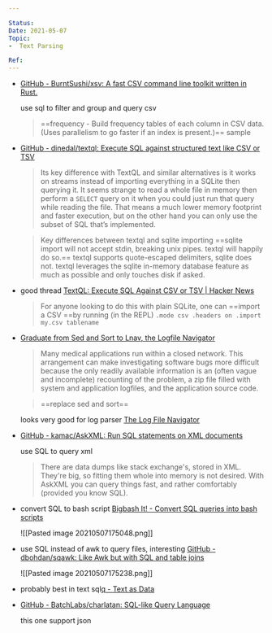 ```yaml
---

Status: 
Date: 2021-05-07
Topic:
-  Text Parsing

Ref:
---
```







* [GitHub - BurntSushi/xsv: A fast CSV command line toolkit written in Rust.](https://github.com/BurntSushi/xsv)

	use sql to filter and group and query csv
	> ==frequency - Build frequency tables of each column in CSV data. (Uses parallelism to go faster if an index is present.)==
	> sample


* 	[GitHub - dinedal/textql: Execute SQL against structured text like CSV or TSV](https://github.com/dinedal/textql)
	> Its key difference with TextQL and similar alternatives is it works on streams instead of importing everything in a SQLite then querying it. It seems strange to read a whole file in memory then perform a `SELECT` query on it when you could just run that query while reading the file. That means a much lower memory footprint and faster execution, but on the other hand you can only use the subset of SQL that’s implemented.

	> Key differences between textql and sqlite importing
		==sqlite import will not accept stdin, breaking unix pipes. textql will happily do so.==
		textql supports quote-escaped delimiters, sqlite does not.
		textql leverages the sqlite in-memory database feature as much as possible and only touches disk if asked.

* good thread [TextQL: Execute SQL Against CSV or TSV | Hacker News](https://news.ycombinator.com/item?id=16781294)

		
	> For anyone looking to do this with plain SQLite, one can ==import a CSV ==by running (in the REPL)
		```
			.mode csv
			.headers on
			.import my.csv tablename
		```
* [Graduate from Sed and Sort to Lnav, the Logfile Navigator](https://innolitics.com/articles/graduate-from-sed-and-sort-to-lnav-the-logfile-navigator/)
	> Many medical applications run within a closed network. This arrangement can make investigating software bugs more difficult because the only readily available information is an (often vague and incomplete) recounting of the problem, a zip file filled with system and application logfiles, and the application source code.

	> ==replace sed and sort==


	looks very good for log parser [The Log File Navigator](https://lnav.org/)

	

* [GitHub - kamac/AskXML: Run SQL statements on XML documents](https://github.com/kamac/AskXML)

	use SQL to query xml
	
	> There are data dumps like stack exchange's, stored in XML. They're big, so fitting them whole into memory is not desired. With AskXML you can query things fast, and rather comfortably (provided you know SQL).

* convert SQL to bash script [Bigbash It! - Convert SQL queries into bash scripts](http://bigbash.it/)

	![[Pasted image 20210507175048.png]]
	
* use SQL instead of awk to query files, interesting [GitHub - dbohdan/sqawk: Like Awk but with SQL and table joins](https://github.com/dbohdan/sqawk)	

	![[Pasted image 20210507175238.png]]
	
* probably best in text sql[q - Text as Data](http://harelba.github.io/q/)	

* [GitHub - BatchLabs/charlatan: SQL-like Query Language](https://github.com/BatchLabs/charlatan#charlatan)

	this one support json